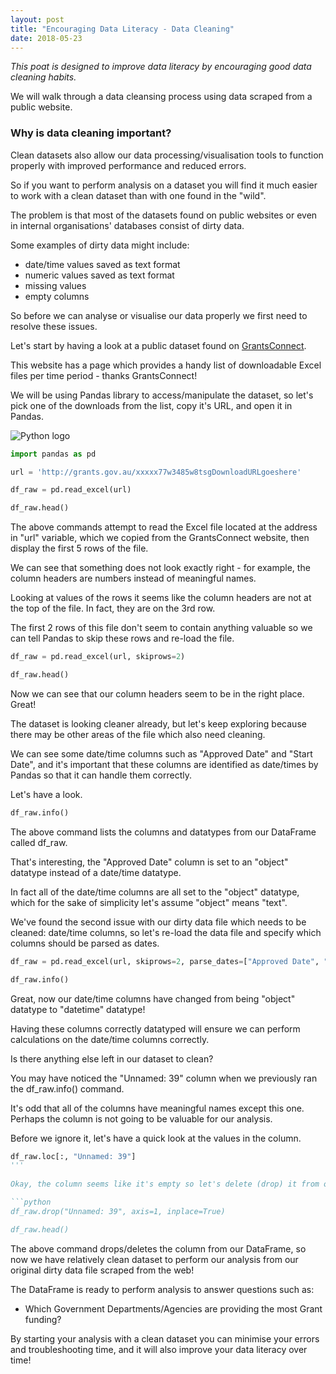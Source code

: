 ```yaml
---
layout: post
title: "Encouraging Data Literacy - Data Cleaning"
date: 2018-05-23
---
```


*This poat is designed to improve data literacy by encouraging good data cleaning habits.*

We will walk through a data cleansing process using data scraped from a public website.

### Why is data cleaning important?

Clean datasets also allow our data processing/visualisation tools to function properly with improved performance and reduced errors.

So if you want to perform analysis on a dataset you will find it much easier to work with a clean dataset than with one found in the "wild".
 
The problem is that most of the datasets found on public websites or even in internal organisations' databases consist of dirty data.

Some examples of dirty data might include:

- date/time values saved as text format
- numeric values saved as text format
- missing values
- empty columns

So before we can analyse or visualise our data properly we first need to resolve these issues.

Let's start by having a look at a public dataset found on [GrantsConnect](http://grants.gov.au).

This website has a page which provides a handy list of downloadable Excel files per time period - thanks GrantsConnect!

We will be using Pandas library to access/manipulate the dataset, so let's pick one of the downloads from the list, copy it's URL, and open it in Pandas.

![Python logo](https://www.python.org/stable/static/favicon.ico)
~~~ python
import pandas as pd

url = 'http://grants.gov.au/xxxxx77w3485w8tsgDownloadURLgoeshere'

df_raw = pd.read_excel(url)

df_raw.head()
~~~

The above commands attempt to read the Excel file located at the address in "url" variable, which we copied from the GrantsConnect website, then display the first 5 rows of the file.

We can see that something does not look exactly right - for example, the column headers are numbers instead of meaningful names.

Looking at values of the rows it seems like the column headers are not at the top of the file. In fact, they are on the 3rd row.

The first 2 rows of this file don't seem to contain anything valuable so we can tell Pandas to skip these rows and re-load the file.

```python
df_raw = pd.read_excel(url, skiprows=2)

df_raw.head()
```

Now we can see that our column headers seem to be in the right place. Great!

The dataset is looking cleaner already, but let's keep exploring because there may be other areas of the file which also need cleaning.

We can see some date/time columns such as "Approved Date" and "Start Date", and it's important that these columns are identified as date/times by Pandas so that it can handle them correctly.

Let's have a look.

```python
df_raw.info()
```

The above command lists the columns and datatypes from our DataFrame called df_raw.

That's interesting, the "Approved Date" column is set to an "object" datatype instead of a date/time datatype.

In fact all of the date/time columns are all set to the "object" datatype, which for the sake of simplicity let's assume "object" means "text".

We've found the second issue with our dirty data file which needs to be cleaned: date/time columns, so let's re-load the data file and specify which columns should be parsed as dates.

```python
df_raw = pd.read_excel(url, skiprows=2, parse_dates=["Approved Date", "Start Date"])

df_raw.info()
```

Great, now our date/time columns have changed from being "object" datatype to "datetime" datatype!

Having these columns correctly datatyped will ensure we can perform calculations on the date/time columns correctly.

Is there anything else left in our dataset to clean?

You may have noticed the "Unnamed: 39" column when we previously ran the df_raw.info() command.

It's odd that all of the columns have meaningful names except this one. Perhaps the column is not going to be valuable for our analysis.

Before we ignore it, let's have a quick look at the values in the column.

```python
df_raw.loc[:, "Unnamed: 39"]
'''
 
Okay, the column seems like it's empty so let's delete (drop) it from our dataset.

```python
df_raw.drop("Unnamed: 39", axis=1, inplace=True)

df_raw.head()
```

The above command drops/deletes the column from our DataFrame, so now we have relatively clean dataset to perform our analysis from our original dirty data file scraped from the web!

The DataFrame is ready to perform analysis to answer questions such as:

- Which Government Departments/Agencies are providing the most Grant funding?

By starting your analysis with a clean dataset you can minimise your errors and troubleshooting time, and it will also improve your data literacy over time!


 

 

